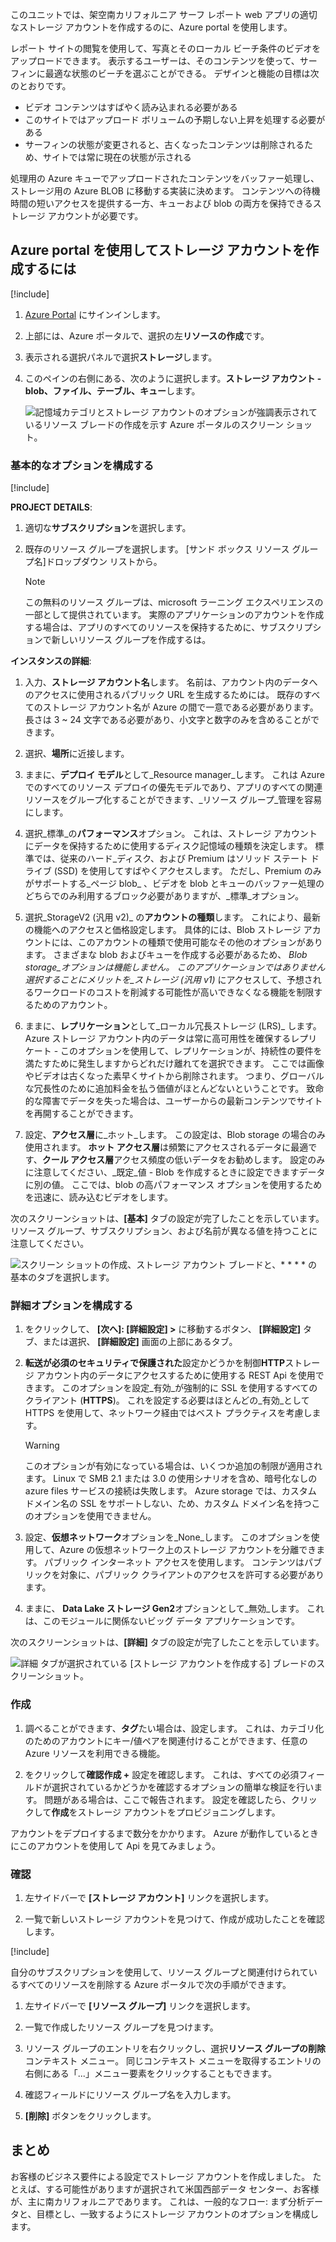 このユニットでは、架空南カリフォルニア サーフ レポート web アプリの適切なストレージ アカウントを作成するのに、Azure portal を使用します。

レポート サイトの閲覧を使用して、写真とそのローカル ビーチ条件のビデオをアップロードできます。 表示するユーザーは、そのコンテンツを使って、サーフィンに最適な状態のビーチを選ぶことができる。 デザインと機能の目標は次のとおりです。

- ビデオ コンテンツはすばやく読み込まれる必要がある
- このサイトではアップロード ボリュームの予期しない上昇を処理する必要がある
- サーフィンの状態が変更されると、古くなったコンテンツは削除されるため、サイトでは常に現在の状態が示される

処理用の Azure キューでアップロードされたコンテンツをバッファー処理し、ストレージ用の Azure BLOB に移動する実装に決めます。 コンテンツへの待機時間の短いアクセスを提供する一方、キューおよび blob の両方を保持できるストレージ アカウントが必要です。

## <a name="use-the-azure-portal-to-create-a-storage-account"></a>Azure portal を使用してストレージ アカウントを作成するには

[!include[](../../../includes/azure-sandbox-activate.md)]

1. [Azure Portal](https://portal.azure.com/?azure-portal=true) にサインインします。

1. 上部には、Azure ポータルで、選択の左**リソースの作成**です。

1. 表示される選択パネルで選択**ストレージ**します。

1. このペインの右側にある、次のように選択します。**ストレージ アカウント - blob、ファイル、テーブル、キュー**します。

    ![記憶域カテゴリとストレージ アカウントのオプションが強調表示されているリソース ブレードの作成を示す Azure ポータルのスクリーン ショット。](..\media\5-portal-storage-select.png)

### <a name="configure-the-basic-options"></a>基本的なオプションを構成する

[!include[](../../../includes/azure-sandbox-regions-first-mention-note.md)]

**PROJECT DETAILS**:

1. 適切な**サブスクリプション**を選択します。

1. 既存のリソース グループを選択します。 <rgn>[サンド ボックス リソース グループ名]</rgn>ドロップダウン リストから。

    > [!NOTE]
    > この無料のリソース グループは、microsoft ラーニング エクスペリエンスの一部として提供されています。 実際のアプリケーションのアカウントを作成する場合は、アプリのすべてのリソースを保持するために、サブスクリプションで新しいリソース グループを作成するは。

**インスタンスの詳細**:

1. 入力、**ストレージ アカウント名**します。 名前は、アカウント内のデータへのアクセスに使用されるパブリック URL を生成するためには。 既存のすべてのストレージ アカウント名が Azure の間で一意である必要があります。 長さは 3 ~ 24 文字である必要があり、小文字と数字のみを含めることができます。

1. 選択、**場所**に近接します。 

1. ままに、**デプロイ モデル**として_Resource manager_します。 これは Azure でのすべてのリソース デプロイの優先モデルであり、アプリのすべての関連リソースをグループ化することができます、_リソース グループ_管理を容易にします。

1. 選択_標準_の**パフォーマンス**オプション。 これは、ストレージ アカウントにデータを保持するために使用するディスク記憶域の種類を決定します。 標準では、従来のハード_ディスク、および Premium はソリッド ステート ドライブ (SSD) を使用してすばやくアクセスします。 ただし、Premium のみがサポートする_ページ blob_ 、ビデオを blob とキューのバッファー処理のどちらでのみ利用するブロック必要がありますが、_標準_オプション。

1. 選択_StorageV2 (汎用 v2)_ の**アカウントの種類**します。 これにより、最新の機能へのアクセスと価格設定します。 具体的には、Blob ストレージ アカウントには、このアカウントの種類で使用可能なその他のオプションがあります。 さまざまな blob およびキューを作成する必要があるため、 _Blob storage_オプションは機能しません。 このアプリケーションではありません選択することにメリットを_ストレージ (汎用 v1)_ にアクセスして、予想されるワークロードのコストを削減する可能性が高いできなくなる機能を制限するためのアカウント。

1. ままに、**レプリケーション**として_ローカル冗長ストレージ (LRS)_ します。 Azure ストレージ アカウント内のデータは常に高可用性を確保するレプリケート - このオプションを使用して、レプリケーションが、持続性の要件を満たすために発生しますからどれだけ離れてを選択できます。 ここでは画像やビデオは古くなった素早くサイトから削除されます。 つまり、グローバルな冗長性のために追加料金を払う価値がほとんどないということです。 致命的な障害でデータを失った場合は、ユーザーからの最新コンテンツでサイトを再開することができます。

1. 設定、**アクセス層**に_ホット_します。 この設定は、Blob storage の場合のみ使用されます。 **ホット アクセス層**は頻繁にアクセスされるデータに最適です、**クール アクセス層**アクセス頻度の低いデータをお勧めします。 設定のみに注意してください、_既定_値 - Blob を作成するときに設定できますデータに別の値。 ここでは、blob の高パフォーマンス オプションを使用するためを迅速に、読み込むビデオをします。
   
次のスクリーンショットは、**[基本]** タブの設定が完了したことを示しています。リソース グループ、サブスクリプション、および名前が異なる値を持つことに注意してください。

![スクリーン ショットの作成、ストレージ アカウント ブレードと、* * * * の基本のタブを選択します。](../media/5-create-storage-account-basics.png)

### <a name="configure-the-advanced-options"></a>詳細オプションを構成する

1. をクリックして、 **[次へ]: [詳細設定] >** に移動するボタン、 **[詳細設定]** タブ、または選択、 **[詳細設定]** 画面の上部にあるタブ。

1. **転送が必須のセキュリティで保護された**設定かどうかを制御**HTTP**ストレージ アカウント内のデータにアクセスするために使用する REST Api を使用できます。 このオプションを設定_有効_が強制的に SSL を使用するすべてのクライアント (**HTTPS**)。 これを設定する必要はほとんどの_有効_として HTTPS を使用して、ネットワーク経由ではベスト プラクティスを考慮します。

    > [!WARNING]
    > このオプションが有効になっている場合は、いくつか追加の制限が適用されます。 Linux で SMB 2.1 または 3.0 の使用シナリオを含め、暗号化なしの azure files サービスの接続は失敗します。 Azure storage では、カスタム ドメイン名の SSL をサポートしない、ため、カスタム ドメイン名を持つこのオプションを使用できません。

1. 設定、**仮想ネットワーク**オプションを_None_します。 このオプションを使用して、Azure の仮想ネットワーク上のストレージ アカウントを分離できます。 パブリック インターネット アクセスを使用します。 コンテンツはパブリックを対象に、パブリック クライアントのアクセスを許可する必要があります。

1. ままに、 **Data Lake ストレージ Gen2**オプションとして_無効_します。 これは、このモジュールに関係ないビッグ データ アプリケーションです。

次のスクリーンショットは、**[詳細]** タブの設定が完了したことを示しています。

![**詳細** タブが選択されている [ストレージ アカウントを作成する] ブレードのスクリーンショット。](../media/5-create-storage-account-advanced.png)

### <a name="create"></a>作成

1. 調べることができます、**タグ**たい場合は、設定します。 これは、カテゴリ化のためのアカウントにキー/値ペアを関連付けることができます、任意の Azure リソースを利用できる機能。

1. をクリックして**確認作成 +** 設定を確認します。 これは、すべての必須フィールドが選択されているかどうかを確認するオプションの簡単な検証を行います。 問題がある場合は、ここで報告されます。 設定を確認したら、クリックして**作成**をストレージ アカウントをプロビジョニングします。

アカウントをデプロイするまで数分をかかります。 Azure が動作しているときにこのアカウントを使用して Api を見てみましょう。

### <a name="verify"></a>確認

1. 左サイドバーで **[ストレージ アカウント]** リンクを選択します。

1. 一覧で新しいストレージ アカウントを見つけて、作成が成功したことを確認します。

<!-- Cleanup sandbox -->
[!include[](../../../includes/azure-sandbox-cleanup.md)]

自分のサブスクリプションを使用して、リソース グループと関連付けられているすべてのリソースを削除する Azure ポータルで次の手順ができます。

1. 左サイドバーで **[リソース グループ]** リンクを選択します。

1. 一覧で作成したリソース グループを見つけます。

1. リソース グループのエントリを右クリックし、選択**リソース グループの削除**コンテキスト メニュー。 同じコンテキスト メニューを取得するエントリの右側にある「...」メニュー要素をクリックすることもできます。

1. 確認フィールドにリソース グループ名を入力します。

1. **[削除]** ボタンをクリックします。

## <a name="summary"></a>まとめ

お客様のビジネス要件による設定でストレージ アカウントを作成しました。 たとえば、する可能性がありますが選択されて米国西部データ センター、お客様が、主に南カリフォルニアであります。 これは、一般的なフロー: まず分析データと、目標とし、一致するようにストレージ アカウントのオプションを構成します。